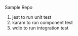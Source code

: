 Sample Repo

1. jest to run unit test
2. karam to run component test
3. wdio to run integration test